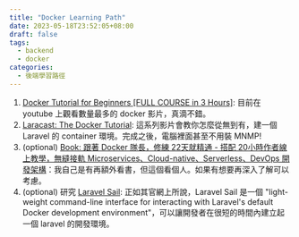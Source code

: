 ```yaml
---
title: "Docker Learning Path"
date: 2023-05-18T23:52:05+08:00
draft: false
tags:
  - backend
  - docker 
categories:
  - 後端學習路徑
---
```


1. [Docker Tutorial for Beginners [FULL COURSE in 3 Hours]](https://youtu.be/3c-iBn73dDE): 目前在 youtube 上觀看數量最多的 docker 影片，真滴不錯。
2. [Laracast: The Docker Tutorial](https://laracasts.com/series/the-docker-tutorial): 這系列影片會教你怎麼從無到有，建一個 Laravel 的 container 環境。完成之後，電腦裡面甚至不用裝 MNMP!
3. (optional) [Book: 跟著 Docker 隊長，修練 22天就精通 - 搭配 20小時作者線上教學，無縫接軌 Microservices、Cloud-native、Serverless、DevOps 開發架構](https://www.tenlong.com.tw/products/9789863126799?list_name=srh)：我自己是有再額外看書，但這個看個人。如果有想要再深入了解可以考慮。
4. (optional) 研究 [Laravel Sail](https://laravel.com/docs/10.x/sail): 正如其官網上所說，Laravel Sail 是一個 "light-weight command-line interface for interacting with Laravel's default Docker development environment"，可以讓開發者在很短的時間內建立起一個 laravel 的開發環境。